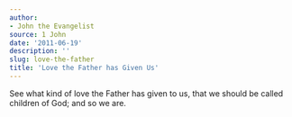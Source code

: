 ```yaml
---
author:
- John the Evangelist
source: 1 John
date: '2011-06-19'
description: ''
slug: love-the-father
title: 'Love the Father has Given Us'
---
```

See what kind of love the Father has given to us, that we should be called children of God; and so we are.



